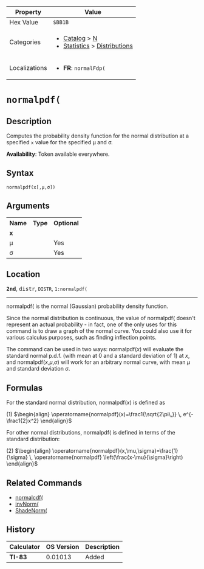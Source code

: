| Property      | Value |
|---------------|-------|
| Hex Value     | `$BB1B`|
| Categories    | <ul><li>[Catalog](<../categories/Catalog.md>) > [N](<../categories/Catalog.md#N>)</li><li>[Statistics](<../categories/Statistics.md>) > [Distributions](<../categories/Statistics.md#Distributions>)</li></ul> |
| Localizations | <ul><li><b>FR</b>: `normalFdp(`</li></ul> |

# `normalpdf(`

## Description
Computes the probability density function for the normal distribution at a specified `x` value for the specified μ and σ.


<b>Availability</b>: Token available everywhere.

## Syntax
`normalpdf(x[,μ,σ])`

## Arguments
<table>
<tr><th>Name</th><th>Type</th><th>Optional</th></tr>

<tr><td><b>x</b></td><td></td><td></td></tr>

<tr><td>μ</td><td></td><td>Yes</td></tr>

<tr><td>σ</td><td></td><td>Yes</td></tr>

</table>

## Location
<tt><kbd><b>2nd</b></kbd></tt>, <kbd>distr</kbd>, `DISTR`, `1:normalpdf(`
<hr>

normalpdf( is the normal (Gaussian) probability density function.

Since the normal distribution is continuous, the value of normalpdf( doesn't represent an actual probability - in fact, one of the only uses for this command is to draw a graph of the normal curve. You could also use it for various calculus purposes, such as finding inflection points.

The command can be used in two ways: normalpdf(_x_) will evaluate the standard normal p.d.f. (with mean at 0 and a standard deviation of 1) at _x_, and normalpdf(_x_,_μ_,_σ_) will work for an arbitrary normal curve, with mean _μ_ and standard deviation _σ_.

## Formulas

For the standard normal distribution, normalpdf(_x_) is defined as

(1) $`\begin{align} \operatorname{normalpdf}(x)=\frac1{\sqrt{2\pi\,}} \, e^{-\frac1{2}x^2} \end{align}`$ 

For other normal distributions, normalpdf( is defined in terms of the standard distribution:

(2) $`\begin{align} \operatorname{normalpdf}(x,\mu,\sigma)=\frac{1}{\sigma} \, \operatorname{normalpdf} \left(\frac{x-\mu}{\sigma}\right) \end{align}`$ 

## Related Commands

*   [normalcdf(](/normalcdf)
*   [invNorm(](/invnorm)
*   [ShadeNorm(](/shadenorm)

## History
| Calculator | OS Version | Description |
|------------|------------|-------------|
| <b>TI-83</b> | 0.01013 | Added |


